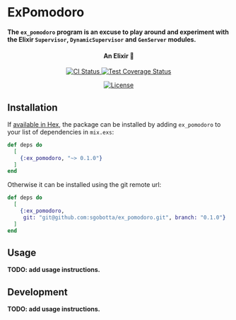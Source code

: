 # ExPomodoro

**The `ex_pomodoro` program is an excuse to play around and experiment with the Elixir `Supervisor`, `DynamicSupervisor` and `GenServer` modules.**

<h4 align="center">
  An Elixir 🍅
</h4>

<p align="center" style="margin-top: 14px;">
  <a href="https://github.com/sgobotta/ex_pomodoro/actions/workflows/ci.yml">
    <img
      src="https://github.com/sgobotta/ex_pomodoro/actions/workflows/test.yml/badge.svg"
      alt="CI Status"
    >
  </a>
  <a href="https://coveralls.io/github/sgobotta/ex_pomodoro">
    <img
      src="https://coveralls.io/repos/github/sgobotta/ex_pomodoro/badge.svg"
      alt="Test Coverage Status"
    />
  </a>
</p>

<p align="center" style="margin-top: 14px;">
  <a
    href="https://github.com/sgobotta/ex_pomodoro/blob/main/LICENSE"
  >
    <img
      src="https://img.shields.io/badge/License-GPL%20v3-white.svg"
      alt="License"
    >
  </a>
</p>

## Installation

If [available in Hex](https://hex.pm/docs/publish), the package can be installed
by adding `ex_pomodoro` to your list of dependencies in `mix.exs`:

```elixir
def deps do
  [
    {:ex_pomodoro, "~> 0.1.0"}
  ]
end
```

Otherwise it can be installed using the git remote url:

```elixir
def deps do
  [
    {:ex_pomodoro,
     git: "git@github.com:sgobotta/ex_pomodoro.git", branch: "0.1.0"}
  ]
end
```

## Usage

**TODO: add usage instructions.**

## Development

**TODO: add usage instructions.**
